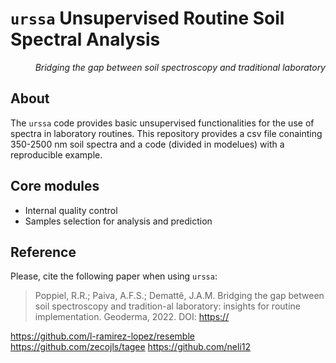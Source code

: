 # `urssa` Unsupervised Routine Soil Spectral Analysis

<em><p align="right"> Bridging the gap between soil spectroscopy and traditional laboratory </p></em>

## About
The `urssa` code provides basic unsupervised functionalities for the use of spectra in laboratory routines. 
This repository provides a csv file conainting 350-2500 nm soil spectra and a code (divided in modelues) with a reproducible example.


## Core modules
- Internal quality control
- Samples selection for analysis and prediction


## Reference
Please, cite the following paper when using `urssa`:

> Poppiel, R.R.; Paiva, A.F.S.; Demattê, J.A.M. Bridging the gap between soil spectroscopy and tradition-al laboratory: insights for routine implementation. Geoderma, 2022. DOI: [https://](https://)


https://github.com/l-ramirez-lopez/resemble
https://github.com/zecojls/tagee
https://github.com/neli12
